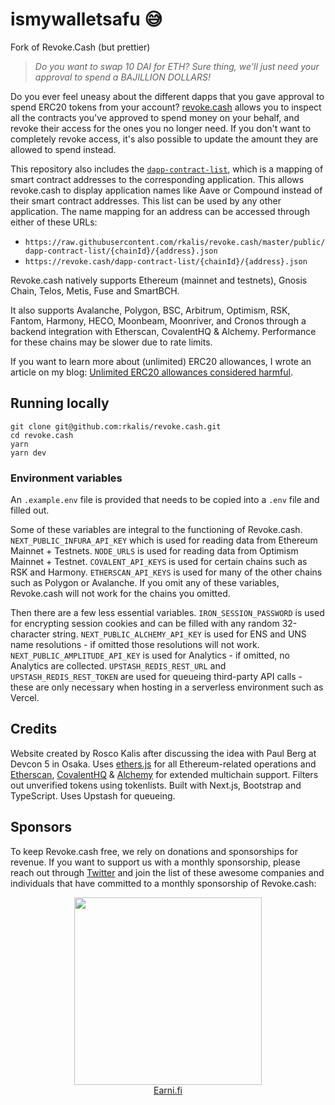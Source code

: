 # ismywalletsafu 😅

Fork of Revoke.Cash (but prettier)

> _Do you want to swap 10 DAI for ETH? Sure thing, we'll just need your approval to spend a BAJILLION DOLLARS!_

Do you ever feel uneasy about the different dapps that you gave approval to spend ERC20 tokens from your account? [revoke.cash](https://revoke.cash) allows you to inspect all the contracts you've approved to spend money on your behalf, and revoke their access for the ones you no longer need. If you don't want to completely revoke access, it's also possible to update the amount they are allowed to spend instead.

This repository also includes the [`dapp-contract-list`](/public/dapp-contract-list/), which is a mapping of smart contract addresses to the corresponding application. This allows revoke.cash to display application names like Aave or Compound instead of their smart contract addresses. This list can be used by any other application. The name mapping for an address can be accessed through either of these URLs:

- `https://raw.githubusercontent.com/rkalis/revoke.cash/master/public/dapp-contract-list/{chainId}/{address}.json`
- `https://revoke.cash/dapp-contract-list/{chainId}/{address}.json`

Revoke.cash natively supports Ethereum (mainnet and testnets), Gnosis Chain, Telos, Metis, Fuse and SmartBCH.

It also supports Avalanche, Polygon, BSC, Arbitrum, Optimism, RSK, Fantom, Harmony, HECO, Moonbeam, Moonriver, and Cronos through a backend integration with Etherscan, CovalentHQ & Alchemy. Performance for these chains may be slower due to rate limits.

If you want to learn more about (unlimited) ERC20 allowances, I wrote an article on my blog: [Unlimited ERC20 allowances considered harmful](https://kalis.me/unlimited-erc20-allowances/).

## Running locally

```
git clone git@github.com:rkalis/revoke.cash.git
cd revoke.cash
yarn
yarn dev
```

### Environment variables

An `.example.env` file is provided that needs to be copied into a `.env` file and filled out.

Some of these variables are integral to the functioning of Revoke.cash. `NEXT_PUBLIC_INFURA_API_KEY` which is used for reading data from Ethereum Mainnet + Testnets. `NODE_URLS` is used for reading data from Optimism Mainnet + Testnet. `COVALENT_API_KEYS` is used for certain chains such as RSK and Harmony. `ETHERSCAN_API_KEYS` is used for many of the other chains such as Polygon or Avalanche. If you omit any of these variables, Revoke.cash will not work for the chains you omitted.

Then there are a few less essential variables. `IRON_SESSION_PASSWORD` is used for encrypting session cookies and can be filled with any random 32-character string. `NEXT_PUBLIC_ALCHEMY_API_KEY` is used for ENS and UNS name resolutions - if omitted those resolutions will not work. `NEXT_PUBLIC_AMPLITUDE_API_KEY` is used for Analytics - if omitted, no Analytics are collected. `UPSTASH_REDIS_REST_URL` and `UPSTASH_REDIS_REST_TOKEN` are used for queueing third-party API calls - these are only necessary when hosting in a serverless environment such as Vercel.

## Credits

Website created by Rosco Kalis after discussing the idea with Paul Berg at Devcon 5 in Osaka. Uses [ethers.js](https://github.com/ethers-io/ethers.js) for all Ethereum-related operations and [Etherscan](https://etherscan.io), [CovalentHQ](https://www.covalenthq.com/) & [Alchemy](https://www.alchemy.com/) for extended multichain support. Filters out unverified tokens using tokenlists. Built with Next.js, Bootstrap and TypeScript. Uses Upstash for queueing.

## Sponsors

To keep Revoke.cash free, we rely on donations and sponsorships for revenue. If you want to support us with a monthly sponsorship, please reach out through [Twitter](https://twitter.com/RevokeCash) and join the list of these awesome companies and individuals that have committed to a monthly sponsorship of Revoke.cash:

<p align="center">
  <a href="https://earni.fi">
    <img width="300" src="public/assets/images/vendor/earnifi.png">
    <br />
    Earni.fi
  </a>
</p>
